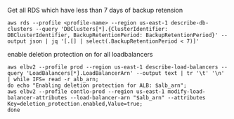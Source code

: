 Get all RDS which have less than 7 days of backup retension
```shell
aws rds --profile <profile-name> --region us-east-1 describe-db-clusters --query 'DBClusters[*].{ClusterIdentifier: DBClusterIdentifier, BackupRetentionPeriod: BackupRetentionPeriod}' --output json | jq '[.[] | select(.BackupRetentionPeriod < 7)]'
```

enable deletion protection on for all loadbalancers
```shell
aws elbv2 --profile prod --region us-east-1 describe-load-balancers --query 'LoadBalancers[*].LoadBalancerArn' --output text | tr '\t' '\n' | while IFS= read -r alb_arn; 
do echo "Enabling deletion protection for ALB: $alb_arn"; 
aws elbv2 --profile contlo-prod --region us-east-1 modify-load-balancer-attributes --load-balancer-arn "$alb_arn" --attributes Key=deletion_protection.enabled,Value=true; 
done
```
